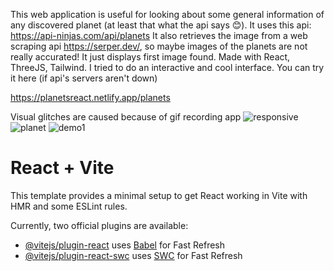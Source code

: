 This web application is useful for looking about some general information of any discovered planet (at least that what the api says 😊). 
It uses this api: https://api-ninjas.com/api/planets
It also retrieves the image from a web scraping api https://serper.dev/, so maybe images of the planets are not really accurated! It just displays first image found.
Made with React, ThreeJS, Tailwind. I tried to do an interactive and cool interface. 
You can try it here (if api's servers aren't down)

https://planetsreact.netlify.app/planets


Visual glitches are caused because of gif recording app 
![responsive](https://github.com/user-attachments/assets/328a6564-1178-4e8f-a59b-41c767d34936)
![planet](https://github.com/user-attachments/assets/ad15b990-ff5d-4585-8804-c0fe775860a0)
![demo1](https://github.com/user-attachments/assets/bbf57777-5d03-4e97-9d49-d7a070c85f9a)



# React + Vite

This template provides a minimal setup to get React working in Vite with HMR and some ESLint rules.

Currently, two official plugins are available:

- [@vitejs/plugin-react](https://github.com/vitejs/vite-plugin-react/blob/main/packages/plugin-react/README.md) uses [Babel](https://babeljs.io/) for Fast Refresh
- [@vitejs/plugin-react-swc](https://github.com/vitejs/vite-plugin-react-swc) uses [SWC](https://swc.rs/) for Fast Refresh
